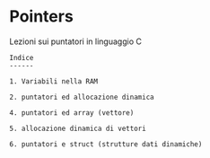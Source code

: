 # Pointers
Lezioni sui puntatori in linguaggio C

    Indice
    ------

	1. Variabili nella RAM

	2. puntatori ed allocazione dinamica

	4. puntatori ed array (vettore)

	5. allocazione dinamica di vettori

	6. puntatori e struct (strutture dati dinamiche)

